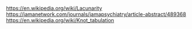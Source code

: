 https://en.wikipedia.org/wiki/Lacunarity
https://jamanetwork.com/journals/jamapsychiatry/article-abstract/489368
https://en.wikipedia.org/wiki/Knot_tabulation
